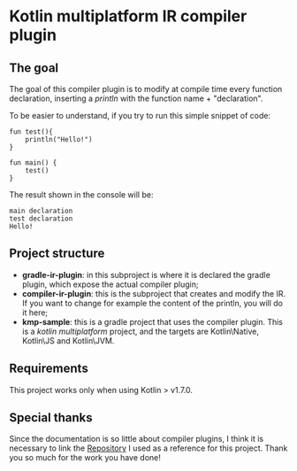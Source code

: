 # Kotlin multiplatform IR compiler plugin

## The goal
The goal of this compiler plugin is to modify at compile time every function declaration,
inserting a _println_ with the function name + "declaration".  
  
To be easier to understand, if you try to run this simple snippet of code:
```
fun test(){
    println("Hello!")
}

fun main() {
    test()
}
```
The result shown in the console will be:
```
main declaration
test declaration
Hello!
```
  
## Project structure
- **gradle-ir-plugin**: in this subproject is where it is declared the gradle plugin, which expose the actual compiler plugin;
- **compiler-ir-plugin**: this is the subproject that creates and modify the IR. If you want to change for example the content of the println, you will do it here;
- **kmp-sample**: this is a gradle project that uses the compiler plugin. This is a _kotlin multiplatform_ project, and the targets are Kotlin\Native, Kotlin\JS and Kotlin\JVM.

## Requirements
This project works only when using Kotlin > v1.7.0.

## Special thanks
Since the documentation is so little about compiler plugins, I think it is necessary to link the [Repository](https://github.com/bnorm/debuglog) I used as a
reference for this project. Thank you so much for the work you have done!